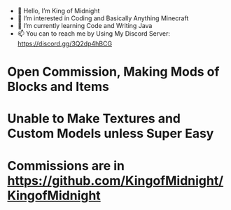 - 👋 Hello, I’m King of Midnight
- 👀 I’m interested in Coding and Basically Anything Minecraft
- 🌱 I’m currently learning Code and Writing Java
- 📫 You can to reach me by Using My Discord Server: https://discord.gg/3Q2dp4hBCG


# Open Commission, Making Mods of Blocks and Items
# Unable to Make Textures and Custom Models unless Super Easy
# Commissions are in https://github.com/KingofMidnight/KingofMidnight
